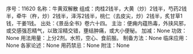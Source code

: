 序号：11620
名称：牛黄双解散
组成：肉桂2钱半，大黄（炒）2钱半，芍药2钱半，牵牛（杵，炒）2钱半，泽泻2钱半，桃仁（去皮尖，炒）2钱半，炙甘草1钱，干姜1钱。
出处：《景岳全书》卷六十四。
主治：便痈内蕴热毒，外挟风邪，或交感强忍精气，以致淫精交错，壅结肿痛，或大小便秘。
加减：None
功效：None
用法用量：上分2剂。水煎，空心、食前服。
制备方法：None
临床应用：None
各家论述：None
用药禁忌：None
附注：None
